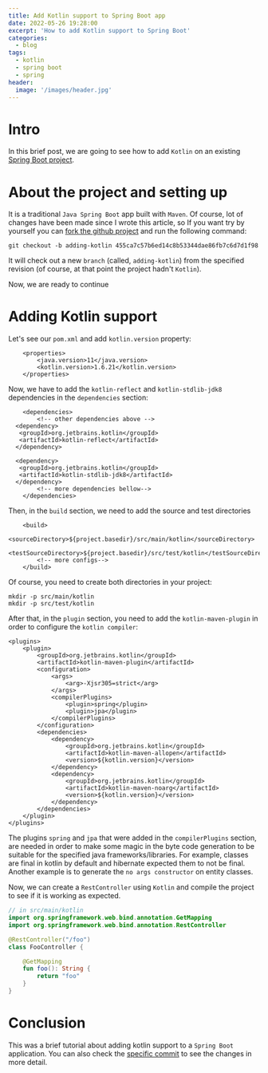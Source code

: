 ```yaml
---
title: Add Kotlin support to Spring Boot app
date: 2022-05-26 19:28:00
excerpt: 'How to add Kotlin support to Spring Boot'
categories:
  - blog
tags:
  - kotlin
  - spring boot
  - spring
header:
  image: '/images/header.jpg'
---
```


# Intro

In this brief post, we are going to see how to add `Kotlin` on an existing [Spring Boot project](https://github.com/serdeliverance/crypto-wallet-kt).

# About the project and setting up

It is a traditional `Java Spring Boot` app built with `Maven`. Of course, lot of changes have been made since I wrote this article, so If you want try by yourself you can [fork the github project](https://github.com/serdeliverance/crypto-wallet-kt) and run the following command:

```
git checkout -b adding-kotlin 455ca7c57b6ed14c8b53344dae86fb7c6d7d1f98
```

It will check out a new `branch` (called, `adding-kotlin`) from the specified revision (of course, at that point the project hadn't `Kotlin`).

Now, we are ready to continue

# Adding Kotlin support

Let's see our `pom.xml` and add `kotlin.version` property:

```
    <properties>
        <java.version>11</java.version>
        <kotlin.version>1.6.21</kotlin.version>
    </properties>
```

Now, we have to add the `kotlin-reflect` and `kotlin-stdlib-jdk8` dependencies in the `dependencies` section:

```
    <dependencies>
        <!-- other dependencies above -->
  <dependency>
   <groupId>org.jetbrains.kotlin</groupId>
   <artifactId>kotlin-reflect</artifactId>
  </dependency>

  <dependency>
   <groupId>org.jetbrains.kotlin</groupId>
   <artifactId>kotlin-stdlib-jdk8</artifactId>
  </dependency>
        <!-- more dependencies bellow-->
    </dependencies>
```

Then, in the `build` section, we need to add the source and test directories

```
    <build>
  <sourceDirectory>${project.basedir}/src/main/kotlin</sourceDirectory>
  <testSourceDirectory>${project.basedir}/src/test/kotlin</testSourceDirectory>
        <!-- more configs-->
    </build>
```

Of course, you need to create both directories in your project:

```
mkdir -p src/main/kotlin
mkdir -p src/test/kotlin
```

After that, in the `plugin` section, you need to add the `kotlin-maven-plugin` in order to configure the `kotlin compiler`:

```
<plugins>
    <plugin>
        <groupId>org.jetbrains.kotlin</groupId>
        <artifactId>kotlin-maven-plugin</artifactId>
        <configuration>
            <args>
                <arg>-Xjsr305=strict</arg>
            </args>
            <compilerPlugins>
                <plugin>spring</plugin>
                <plugin>jpa</plugin>
            </compilerPlugins>
        </configuration>
        <dependencies>
            <dependency>
                <groupId>org.jetbrains.kotlin</groupId>
                <artifactId>kotlin-maven-allopen</artifactId>
                <version>${kotlin.version}</version>
            </dependency>
            <dependency>
                <groupId>org.jetbrains.kotlin</groupId>
                <artifactId>kotlin-maven-noarg</artifactId>
                <version>${kotlin.version}</version>
            </dependency>
        </dependencies>
    </plugin>
</plugins>
```

The plugins `spring` and `jpa` that were added in the `compilerPlugins` section, are needed in order to make some magic in the byte code generation to be suitable for the specified java frameworks/libraries. For example, classes are final in kotlin by default and hibernate expected them to not be final. Another example is to generate the `no args constructor` on entity classes.

Now, we can create a `RestController` using `Kotlin` and compile the project to see if it is working as expected.

``` kotlin
// in src/main/kotlin
import org.springframework.web.bind.annotation.GetMapping
import org.springframework.web.bind.annotation.RestController

@RestController("/foo")
class FooController {

    @GetMapping
    fun foo(): String {
        return "foo"
    }
} 
```

# Conclusion

This was a brief tutorial about adding kotlin support to a `Spring Boot` application. You can also check the [specific commit](https://github.com/serdeliverance/crypto-wallet-kt/commit/71063715be072598adf54023e7299f1a99b2dbbf) to see the changes in more detail.
